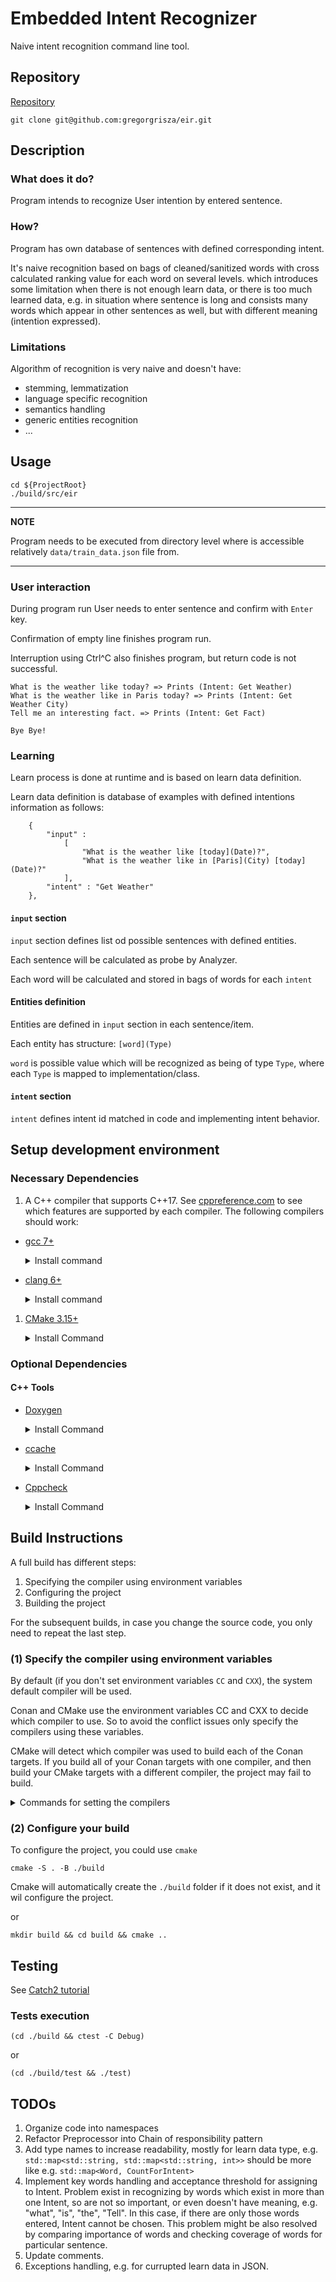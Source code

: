 # Embedded Intent Recognizer

Naive intent recognition command line tool.


## Repository

[Repository](https://github.com/gregorgrisza/eir)

```
git clone git@github.com:gregorgrisza/eir.git
```
## Description
### What does it do?

Program intends to recognize User intention by entered sentence.

### How?

Program has own database of sentences with defined corresponding intent.

It's naive recognition based on bags of cleaned/sanitized words with cross calculated ranking value for each word on several levels.
which introduces some limitation when there is not enough learn data, or there is too much learned data, e.g. in situation where sentence is long and consists
many words which appear in other sentences as well, but with different meaning (intention expressed).

### Limitations

Algorithm of recognition is very naive and doesn't have:

- stemming, lemmatization
- language specific recognition
- semantics handling
- generic entities recognition
- ...


## Usage

```
cd ${ProjectRoot}
./build/src/eir
```
---
**NOTE**

Program needs to be executed from directory level where is accessible relatively `data/train_data.json` file from.

---


### User interaction

During program run User needs to enter sentence and confirm with `Enter` key.

Confirmation of empty line finishes program run.

Interruption using Ctrl^C also finishes program, but return code is not successful.

```
What is the weather like today? => Prints (Intent: Get Weather)
What is the weather like in Paris today? => Prints (Intent: Get Weather City)
Tell me an interesting fact. => Prints (Intent: Get Fact)

Bye Bye!
```

### Learning

Learn process is done at runtime and is based on learn data definition.

Learn data definition is database of examples with defined intentions information as follows:

```
    {
        "input" :
            [
                "What is the weather like [today](Date)?",
                "What is the weather like in [Paris](City) [today](Date)?"
            ],
        "intent" : "Get Weather"
    },
```

#### `input` section

`input` section defines list od possible sentences with defined entities.

Each sentence will be calculated as probe by Analyzer.

Each word will be calculated and stored in bags of words for each `intent`

#### Entities definition

Entities are defined in `input` section in each sentence/item.

Each entity has structure: `[word](Type)`

`word` is possible value which will be recognized as being of type `Type`, where each `Type` is mapped to implementation/class.

#### `intent` section

`intent` defines intent id matched in code and implementing intent behavior. 

## Setup development environment

### Necessary Dependencies
1. A C++ compiler that supports C++17.
See [cppreference.com](https://en.cppreference.com/w/cpp/compiler_support)
to see which features are supported by each compiler.
The following compilers should work:

  * [gcc 7+](https://gcc.gnu.org/)
	<details>
	<summary>Install command</summary>

	- Debian/Ubuntu:

			sudo apt install build-essential

	</details>

  * [clang 6+](https://clang.llvm.org/)
	<details>
	<summary>Install command</summary>

	- Debian/Ubuntu:

			bash -c "$(wget -O - https://apt.llvm.org/llvm.sh)"

	</details>

1. [CMake 3.15+](https://cmake.org/)
	<details>
	<summary>Install Command</summary>

	- Debian/Ubuntu:

			sudo apt-get install cmake

	- Windows:

			choco install cmake -y

	- MacOS:

			brew install cmake

	</details>

### Optional Dependencies
#### C++ Tools
  * [Doxygen](http://doxygen.nl/)
	<details>
	<summary>Install Command</summary>

	- Debian/Ubuntu:

			sudo apt-get install doxygen
			sudo apt-get install graphviz

	</details>


  * [ccache](https://ccache.dev/)
	<details>
	<summary>Install Command</summary>

	- Debian/Ubuntu:

			sudo apt-get install ccache

	</details>


  * [Cppcheck](http://cppcheck.sourceforge.net/)
	<details>
	<summary>Install Command</summary>

	- Debian/Ubuntu:

			sudo apt-get install cppcheck


## Build Instructions

A full build has different steps:
1) Specifying the compiler using environment variables
2) Configuring the project
3) Building the project

For the subsequent builds, in case you change the source code, you only need to repeat the last step.

### (1) Specify the compiler using environment variables

By default (if you don't set environment variables `CC` and `CXX`), the system default compiler will be used.

Conan and CMake use the environment variables CC and CXX to decide which compiler to use. So to avoid the conflict issues only specify the compilers using these variables.

CMake will detect which compiler was used to build each of the Conan targets. If you build all of your Conan targets with one compiler, and then build your CMake targets with a different compiler, the project may fail to build.

<details>
<summary>Commands for setting the compilers </summary>

- Debian/Ubuntu/MacOS:

	Set your desired compiler (`clang`, `gcc`, etc):

	- Temporarily (only for the current shell)

		Run one of the followings in the terminal:

		- clang

				CC=clang CXX=clang++

		- gcc

				CC=gcc CXX=g++

	- Permanent:

		Open `~/.bashrc` using your text editor:

			gedit ~/.bashrc

		Add `CC` and `CXX` to point to the compilers:

			export CC=clang
			export CXX=clang++

		Save and close the file.

  - Temporarily (only for the current shell):

			$Env:CC="clang.exe"
			$Env:CXX="clang++.exe"

</details>

### (2) Configure your build

To configure the project, you could use `cmake`

    cmake -S . -B ./build

Cmake will automatically create the `./build` folder if it does not exist, and it wil configure the project.

or

	mkdir build && cd build && cmake ..


## Testing
See [Catch2 tutorial](https://github.com/catchorg/Catch2/blob/master/docs/tutorial.md)

### Tests execution

```
(cd ./build && ctest -C Debug)
```
or
```
(cd ./build/test && ./test)
```

## TODOs

1. Organize code into namespaces
2. Refactor Preprocessor into Chain of responsibility pattern
3. Add type names to increase readability, mostly for learn data type, e.g. `std::map<std::string, std::map<std::string, int>>` should be 
more like e.g. `std::map<Word, CountForIntent>`
4. Implement key words handling and acceptance threshold for assigning to Intent.
Problem exist in recognizing by words which exist in more than one Intent, so are not so important, 
or even doesn't have meaning, e.g. "what", "is", "the", "Tell". In this case, if there are only 
those words entered, Intent cannot be chosen. This problem might be also resolved by comparing 
importance of words and checking coverage of words for particular sentence.
4. Update comments.
5. Exceptions handling, e.g. for currupted learn data in JSON.
